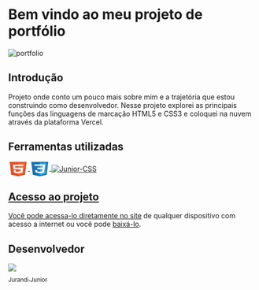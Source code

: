 <h1> Bem vindo ao meu projeto de portfólio </h1>

![portfolio](https://user-images.githubusercontent.com/105133847/235821234-d7f4fc5f-d80d-43e7-9733-1dbcd349f427.PNG)

<h2>Introdução</h2>

Projeto onde conto um pouco mais sobre mim e a trajetória que estou construindo como desenvolvedor. Nesse projeto explorei as principais funções das linguagens de marcação HTML5 e CSS3 e coloquei na nuvem através da plataforma Vercel.

<h2>Ferramentas utilizadas</h2>

<a href="https://meu-repositorio-red.vercel.app/"> <img align="center" alt="Junior-HTML" height="30" width="40" src="https://raw.githubusercontent.com/devicons/devicon/master/icons/html5/html5-original.svg">
   <a href="https://meu-repositorio-red.vercel.app/"> <img align="center" alt="Junior-CSS" height="30" width="40" src="https://raw.githubusercontent.com/devicons/devicon/master/icons/css3/css3-original.svg">
   <a href="https://meu-repositorio-red.vercel.app/"> <img align="center" alt="Junior-CSS" height="30" width="40" src="https://cdn.jsdelivr.net/gh/devicons/devicon/icons/vscode/vscode-original.svg">
   
<h2>Acesso ao projeto</h2>

Você pode [acessa-lo diretamente no site](https://portfolio-mocha-one-53.vercel.app/) de qualquer dispositivo com acesso a internet ou você pode [baixá-lo](https://github.com/jurandi1/portfolio/archive/refs/heads/main.zip).

<h2>Desenvolvedor</h2>

[<img src="https://user-images.githubusercontent.com/105133847/215238362-763c8d76-55d2-4fd0-8b5f-f7080fbc4114.jpg" width=115><br><sub>Jurandi Junior</sub>](https://github.com/jurandi1)

##
